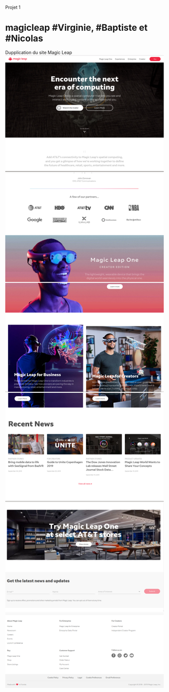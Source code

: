 Projet 1  
# magicleap   #Virginie, #Baptiste et #Nicolas
Dupplication du site Magic Leap
<img src="./img/magicleap1.png"> 
<img src="./img/magicleap2.png"> 
<img src="./img/magicleap3.png"> 
<img src="./img/magicleap4.png"> 
<img src="./img/magicleap5.png"> 
<img src="./img/magicleap6.png"> 
